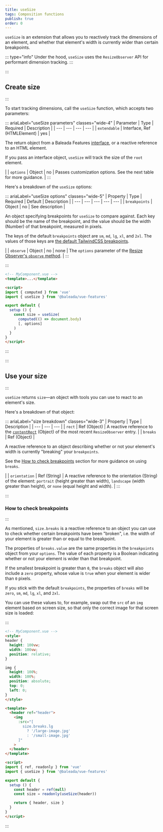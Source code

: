 ```yaml
---
title: useSize
tags: Composition functions
publish: true
order: 0
---
```


`useSize` is an extension that allows you to reactively track the dimensions of an element, and whether that element's width is currently wider than certain breakpoints.

::: type="info"
Under the hood, `useSize` uses the `ResizeObserver` API for performant dimension tracking.
:::


:::
## Create size
:::

To start tracking dimensions, call the `useSize` function, which accepts two parameters:

::: ariaLabel="useSize parameters" classes="wide-4"
| Parameter | Type | Required | Description |
| --- | --- | --- | --- |
| `extendable` | Interface, Ref (HTMLElement) | yes | <p>The return object from a Baleada Features [interface](/docs/features#using-functions), or a reactive reference to an HTML element.</p><p>If you pass an interface object, `useSize` will track the size of the `root` element.</p> |
| `options` | Object | no | Passes customization options. See the next table for more guidance. |
:::

Here's a breakdown of the `useSize` options:

::: ariaLabel="useSize options" classes="wide-5"
| Property | Type | Required | Default | Description |
| --- | --- | --- | --- | --- |
| `breakpoints` | Object | no | See description | <p>An object specifying breakpoints for `useSize` to compare against. Each key should be the name of the breakpoint, and the value should be the width (Number) of that breakpoint, measured in pixels.</p><p>The keys of the default `breakpoints` object are `sm`, `md`, `lg`, `xl`, and `2xl`. The values of those keys are [the default TailwindCSS breakpoints](https://tailwindcss.com/docs/responsive-design).</p> |
| `observe` | Object | no | none | The `options` parameter of the [Resize Observer's `observe` method](https://developer.mozilla.org/en-US/docs/Web/API/ResizeObserver/observe). |
:::

:::
```html
<!-- MyComponent.vue -->
<template>...</template>

<script>
import { computed } from 'vue'
import { useSize } from '@baleada/vue-features'

export default {
  setup () {
    const size = useSize(
      computed(() => document.body)
      [, options]
    )
  }
}
</script>
```
:::


:::
## Use your size
:::

`useSize` returns `size`—an object with tools you can use to react to an element's size.

Here's a breakdown of that object:

::: ariaLabel="size breakdown" classes="wide-3"
| Property | Type | Description |
| --- | --- | --- |
| `rect` | Ref (Object) | A reactive reference to the [`contentRect`](https://developer.mozilla.org/en-US/docs/Web/API/ResizeObserverEntry/size) (Object) of the most recent `ResizeObserver` entry. |
| `breaks` | Ref (Object) | <p>A reactive reference to an object describing whether or not your element's width is currently "breaking" your `breakpoints`.</p><p>See the [How to check breakpoints](#how-to-check-breakpoints) section for more guidance on using `breaks`.</p> |
| `orientation` | Ref (String) | A reactive reference to the orientation (String) of the element: `portrait` (height greater than width), `landscape` (width greater than height), or `none` (equal height and width). |
:::


:::
### How to check breakpoints
:::

As mentioned, `size.breaks` is a reactive reference to an object you can use to check whether certain breakpoints have been "broken", i.e. the width of your element is greater than or equal to the breakpoint.

The properties of `breaks.value` are the same properties in the `breakpoints` object from your `options`. The value of each property is a Boolean indicating whether or not your element is wider than that breakpoint.

If the smallest breakpoint is greater than `0`, the `breaks` object will also include a `zero` property, whose value is `true` when your element is wider than `0` pixels.

If you stick with the default `breakpoints`, the properties of `breaks` will be `zero`, `sm`, `md`, `lg`, `xl`, and `2xl`.

You can use these values to, for example, swap out the `src` of an `img` element based on screen size, so that only the correct image for that screen size is loaded:

:::
```html
<!-- MyComponent.vue -->
<style>
header {
  height: 100vw;
  width: 100vw;
  position: relative;
}

img {
  height: 100%;
  width: 100%;
  position: absolute;
  top: 0;
  left: 0;
}
</style>

<template>
  <header ref="header">
    <img 
      :src="[
        size.breaks.lg 
          ? '/large-image.jpg' 
          : '/small-image.jpg'
      ]"
    >
  </header>
</template>

<script>
import { ref, readonly } from 'vue'
import { useSize } from '@baleada/vue-features'

export default {
  setup () {
    const header = ref(null)
    const size = readonly(useSize(header))

    return { header, size }
  }
}
</script>
```
:::
